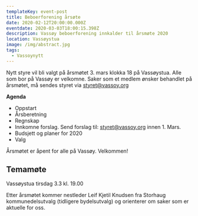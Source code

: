 ```yaml
---
templateKey: event-post
title: Beboerforening årsøte
date: 2020-02-12T20:00:00.000Z
eventdate: 2020-03-03T18:00:15.398Z
description: Vassøy beboerforening innkalder til årsmøte 2020
location: Vassøystua
image: /img/abstract.jpg
tags:
  - Vassoynytt
---
```


Nytt styre vil bli valgt på årsmøtet 3. mars klokka 18 på Vassøystua. Alle som bor på Vassøy er velkomne. 
Saker som et medlem ønsker behandlet på årsmøtet, må sendes styret via [styret@vassoy.org](mailto:styret@vassoy.org)

**Agenda**
- Oppstart
- Årsberetning
- Regnskap
- Innkomne forslag. Send forslag til: [styret@vassoy.org](mailto:styret@vassoy.org) innen 1. Mars.
- Budsjett og planer for 2020
- Valg

Årsmøtet er åpent for alle på Vassøy. Velkommen!

## Temamøte

Vassøystua tirsdag 3.3 kl. 19.00

Etter årsmøtet kommer nestleder Leif Kjetil Knudsen fra Storhaug kommunedelsutvalg (tidligere bydelsutvalg) og orienterer om saker som er aktuelle for oss.





